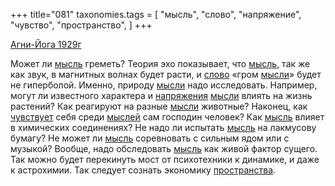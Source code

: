 +++
title="081"
taxonomies.tags = [
 "мысль",
 "слово",
 "напряжение",
 "чувство",
 "пространство",
]
+++

[Агни-Йога 1929г](/agni/1929)

Может ли [мысль](/tags/мысль) греметь? Теория эхо показывает, что [мысль](/tags/мысль), так же как звук, в магнитных волнах будет расти, и [слово](/tags/слово) «гром [мысли](/tags/мысль)» будет не гиперболой. Именно, природу [мысли](/tags/мысль) надо исследовать. Например, могут ли известного характера и [напряжения](/tags/напряжение) [мысли](/tags/мысль) влиять на жизнь растений? Как реагируют на разные [мысли](/tags/мысль) животные? Наконец, как [чувствует](/tags/чувство) себя среди [мыслей](/tags/мысль) сам господин человек? Как [мысль](/tags/мысль) влияет в химических соединениях? Не надо ли испытать [мысль](/tags/мысль) на лакмусову бумагу? Не может ли [мысль](/tags/мысль) соревновать с сильным ядом или с музыкой? Вообще, надо обследовать [мысль](/tags/мысль) как живой фактор сущего. Так можно будет перекинуть мост от психотехники к динамике, и даже к астрохимии. Так следует сознать экономику [пространства](/tags/пространство).